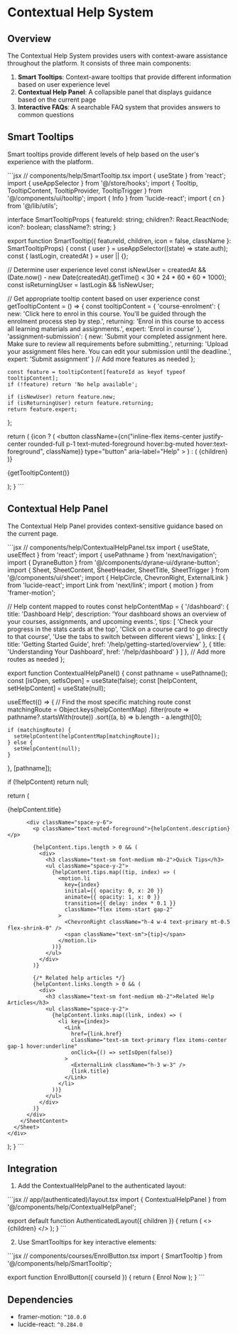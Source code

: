 # Contextual Help System

## Overview

The Contextual Help System provides users with context-aware assistance throughout the platform. It consists of three main components:

1. **Smart Tooltips**: Context-aware tooltips that provide different information based on user experience level
2. **Contextual Help Panel**: A collapsible panel that displays guidance based on the current page
3. **Interactive FAQs**: A searchable FAQ system that provides answers to common questions

## Smart Tooltips

Smart tooltips provide different levels of help based on the user's experience with the platform.

\`\`\`jsx
// components/help/SmartTooltip.tsx
import { useState } from 'react';
import { useAppSelector } from '@/store/hooks';
import { Tooltip, TooltipContent, TooltipProvider, TooltipTrigger } from '@/components/ui/tooltip';
import { Info } from 'lucide-react';
import { cn } from '@/lib/utils';

interface SmartTooltipProps {
  featureId: string;
  children?: React.ReactNode;
  icon?: boolean;
  className?: string;
}

export function SmartTooltip({ featureId, children, icon = false, className }: SmartTooltipProps) {
  const { user } = useAppSelector((state) => state.auth);
  const { lastLogin, createdAt } = user || {};
  
  // Determine user experience level
  const isNewUser = createdAt && (Date.now() - new Date(createdAt).getTime() < 30 * 24 * 60 * 60 * 1000);
  const isReturningUser = lastLogin && !isNewUser;
  
  // Get appropriate tooltip content based on user experience
  const getTooltipContent = () => {
    const tooltipContent = {
      'course-enrolment': {
        new: 'Click here to enrol in this course. You'll be guided through the enrolment process step by step.',
        returning: 'Enrol in this course to access all learning materials and assignments.',
        expert: 'Enrol in course'
      },
      'assignment-submission': {
        new: 'Submit your completed assignment here. Make sure to review all requirements before submitting.',
        returning: 'Upload your assignment files here. You can edit your submission until the deadline.',
        expert: 'Submit assignment'
      }
      // Add more features as needed
    };
    
    const feature = tooltipContent[featureId as keyof typeof tooltipContent];
    if (!feature) return 'No help available';
    
    if (isNewUser) return feature.new;
    if (isReturningUser) return feature.returning;
    return feature.expert;
  };
  
  return (
    <TooltipProvider>
      <Tooltip delayDuration={300}>
        <TooltipTrigger asChild>
          {icon ? (
            <button 
              className={cn("inline-flex items-center justify-center rounded-full p-1 text-muted-foreground hover:bg-muted hover:text-foreground", className)}
              type="button"
              aria-label="Help"
            >
              <Info className="h-4 w-4" />
            </button>
          ) : (
            <span className={className}>{children}</span>
          )}
        </TooltipTrigger>
        <TooltipContent side="top" align="center" className="max-w-xs">
          <p className="text-sm">{getTooltipContent()}</p>
        </TooltipContent>
      </Tooltip>
    </TooltipProvider>
  );
}
\`\`\`

## Contextual Help Panel

The Contextual Help Panel provides context-sensitive guidance based on the current page.

\`\`\`jsx
// components/help/ContextualHelpPanel.tsx
import { useState, useEffect } from 'react';
import { usePathname } from 'next/navigation';
import { DyraneButton } from '@/components/dyrane-ui/dyrane-button';
import { Sheet, SheetContent, SheetHeader, SheetTitle, SheetTrigger } from '@/components/ui/sheet';
import { HelpCircle, ChevronRight, ExternalLink } from 'lucide-react';
import Link from 'next/link';
import { motion } from 'framer-motion';

// Help content mapped to routes
const helpContentMap = {
  '/dashboard': {
    title: 'Dashboard Help',
    description: 'Your dashboard shows an overview of your courses, assignments, and upcoming events.',
    tips: [
      'Check your progress in the stats cards at the top',
      'Click on a course card to go directly to that course',
      'Use the tabs to switch between different views'
    ],
    links: [
      { title: 'Getting Started Guide', href: '/help/getting-started/overview' },
      { title: 'Understanding Your Dashboard', href: '/help/dashboard' }
    ]
  },
  // Add more routes as needed
};

export function ContextualHelpPanel() {
  const pathname = usePathname();
  const [isOpen, setIsOpen] = useState(false);
  const [helpContent, setHelpContent] = useState(null);
  
  useEffect(() => {
    // Find the most specific matching route
    const matchingRoute = Object.keys(helpContentMap)
      .filter(route => pathname?.startsWith(route))
      .sort((a, b) => b.length - a.length)[0];
    
    if (matchingRoute) {
      setHelpContent(helpContentMap[matchingRoute]);
    } else {
      setHelpContent(null);
    }
  }, [pathname]);
  
  if (!helpContent) return null;
  
  return (
    <div className="fixed bottom-4 right-4 z-40">
      <Sheet open={isOpen} onOpenChange={setIsOpen}>
        <SheetTrigger asChild>
          <DyraneButton size="icon" className="rounded-full shadow-lg">
            <HelpCircle className="h-5 w-5" />
          </DyraneButton>
        </SheetTrigger>
        <SheetContent side="right" className="w-full sm:max-w-md">
          <SheetHeader className="pb-4">
            <SheetTitle>{helpContent.title}</SheetTitle>
          </SheetHeader>
          
          <div className="space-y-6">
            <p className="text-muted-foreground">{helpContent.description}</p>
            
            {helpContent.tips.length > 0 && (
              <div>
                <h3 className="text-sm font-medium mb-2">Quick Tips</h3>
                <ul className="space-y-2">
                  {helpContent.tips.map((tip, index) => (
                    <motion.li 
                      key={index}
                      initial={{ opacity: 0, x: 20 }}
                      animate={{ opacity: 1, x: 0 }}
                      transition={{ delay: index * 0.1 }}
                      className="flex items-start gap-2"
                    >
                      <ChevronRight className="h-4 w-4 text-primary mt-0.5 flex-shrink-0" />
                      <span className="text-sm">{tip}</span>
                    </motion.li>
                  ))}
                </ul>
              </div>
            )}
            
            {/* Related help articles */}
            {helpContent.links.length > 0 && (
              <div>
                <h3 className="text-sm font-medium mb-2">Related Help Articles</h3>
                <ul className="space-y-2">
                  {helpContent.links.map((link, index) => (
                    <li key={index}>
                      <Link 
                        href={link.href}
                        className="text-sm text-primary flex items-center gap-1 hover:underline"
                        onClick={() => setIsOpen(false)}
                      >
                        <ExternalLink className="h-3 w-3" />
                        {link.title}
                      </Link>
                    </li>
                  ))}
                </ul>
              </div>
            )}
          </div>
        </SheetContent>
      </Sheet>
    </div>
  );
}
\`\`\`

## Integration

1. Add the ContextualHelpPanel to the authenticated layout:

\`\`\`jsx
// app/(authenticated)/layout.tsx
import { ContextualHelpPanel } from '@/components/help/ContextualHelpPanel';

export default function AuthenticatedLayout({ children }) {
  return (
    <>
      {children}
      <ContextualHelpPanel />
    </>
  );
}
\`\`\`

2. Use SmartTooltips for key interactive elements:

\`\`\`jsx
// components/courses/EnrolButton.tsx
import { SmartTooltip } from '@/components/help/SmartTooltip';

export function EnrolButton({ courseId }) {
  return (
    <SmartTooltip featureId="course-enrolment">
      <DyraneButton>Enrol Now</DyraneButton>
    </SmartTooltip>
  );
}
\`\`\`

## Dependencies

- framer-motion: `^10.0.0`
- lucide-react: `^0.284.0`
